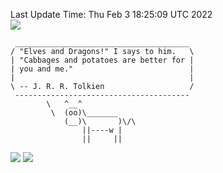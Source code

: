 Last Update Time: 
Thu Feb  3 18:25:09 UTC 2022
<br>![](https://img.shields.io/badge/%E5%A4%A7%E5%AE%B6-%E5%AE%89%E5%AE%89-green)<br>
```
 _______________________________________
/ "Elves and Dragons!" I says to him.   \
| "Cabbages and potatoes are better for |
| you and me."                          |
|                                       |
\ -- J. R. R. Tolkien                   /
 ---------------------------------------
        \   ^__^
         \  (oo)\_______
            (__)\       )\/\
                ||----w |
                ||     ||
```
![](https://github-readme-stats.vercel.app/api?username=chenlitw)
![](https://github-readme-stats.vercel.app/api/top-langs/?username=chenlitw)
